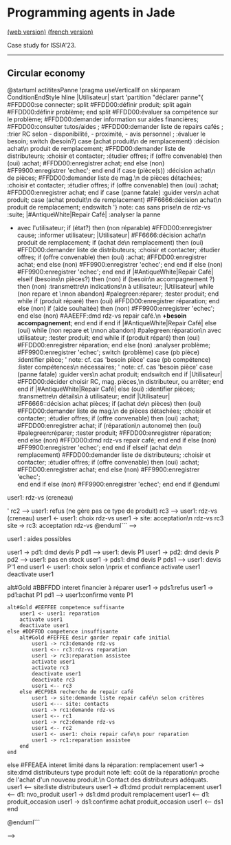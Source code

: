 <meta name="description" content="Programming multi-agent in Java : use of an updated version of the Jade 
platform. Materials for Jade Tutorial : communication, protocols, votes, services, behaviors, ..." />

# Programming agents in Jade

[(web version)](https://emmanueladam.github.io/jade/)
[(french version)](https://github.com/EmmanuelADAM/jade/tree/master/)

Case study for ISSIA'23.

----
## Circular economy

@startuml actititesPanne
!pragma useVerticalIf on
skinparam ConditionEndStyle hline
|Utilisateur|
start
'partition "déclarer panne"{
#FFDD00:se connecter;
split
#FFDD00:définir produit;
split again
#FFDD00:définir problème;
end split
#FFDD00:évaluer sa compétence sur le problème;
#FFDD00:demander information sur aides financières;
#FFDD00:consulter tutos/aides ;
#FFDD00:demander liste de repairs cafés ;
:trier RC selon 
    - disponibilité,
    - proximité,
    - avis personnel ;
:évaluer le besoin;
switch (besoin?)
    case (achat produit\n de remplacement)
        :décision achat\n produit de remplacement;
        #FFDD00:demander liste de distributeurs;
        :choisir et contacter;
        :étudier offres;
        if (offre convenable) then (oui)
        :achat;
        #FFDD00:enregistrer achat;
        end
        else (non)
        #FF9900:enregistrer 'echec';
        end
        end if
    case (pièce(s))
        :décision achat\n de pièces;
        #FFDD00:demander liste de mag.\n de pièces détachées;
        :choisir et contacter;
        :étudier offres;
        if (offre convenable) then (oui)
            :achat;
            #FFDD00:enregistrer achat;
end if
case (panne fatale)
        :guider vers\n achat produit;
    case (achat produit\n de remplacement)
            #FF6666:décision achat\n produit de remplacement;
endswitch
'}
note: cas sans prise\n de rdz-vs
:suite;
|#AntiqueWhite|Repair Café|
:analyser la panne
- avec l'utilisateur;
if (état?) then (non réparable)
    #FFDD00:enregistrer cause;
    :informer utilisateur;
  |Utilisateur|
  #FF6666:décision achat\n produit de remplacement;
  if (achat de\n remplacement) then (oui)
    #FFDD00:demander liste de distributeurs;
    :choisir et contacter;
    :étudier offres;
    if (offre convenable) then (oui)
        :achat;
        #FFDD00:enregistrer achat;
        end
    else (non)
        #FF9900:enregistrer 'echec';
        end
    end if
  else (non)
    #FF9900:enregistrer 'echec';
    end
  end if
  |#AntiqueWhite|Repair Café|
elseif (besoins\n pièces?) then (non)
  if (besoin\n accompagnement ?) then (non)
  :transmettre\n indications\n à utilisateur;
  |Utilisateur|
  while (non repare et \nnon abandon)
  #palegreen:réparer;
  :tester produit;
  end while
  if (produit réparé) then (oui)
    #FFDD00:enregistrer réparation;
    end
   else (non)
    if (aide souhaitée) then (non)
        #FF9900:enregistrer 'echec';
        end
    else (non)
        #AAEEFF:dmd rdz-vs repair café.\n **+besoin accompagnement**;
        end
    end if
  end if
  |#AntiqueWhite|Repair Café|
  else (oui)
  while (non repare et \nnon abandon)
    #palegreen:réparation\n avec utilisateur;
    :tester produit;
  end while
  if (produit réparé) then (oui)
      #FFDD00:enregistrer réparation;
      end
  else (non)
      :analyser problème;
      #FF9900:enregistrer 'echec';
      switch (problème) 
        case (pb pièce) 
              :identifier pièce;
'              note: cf. cas 'besoin pièce'
        case (pb compétence)
              :lister compétences\n nécessaires;
'              note: cf. cas 'besoin pièce'
        case (panne fatale)
              :guider vers\n achat produit;
      endswitch
  end if
  |Utilisateur|
  #FFDD00:décider choisir RC, mag. pièces,\n distributeur, ou arrêter;
  end
  end if
  |#AntiqueWhite|Repair Café|
else (oui)
  :identifier pièces;
  :transmettre\n détails\n à utilisateur;
endif
|Utilisateur|
  #FF6666::décision achat pièces;
  if (achat de\n pièces) then (oui)
      #FFDD00:demander liste de mag.\n de pièces détachées;
      :choisir et contacter;
      :étudier offres;
      if (offre convenable) then (oui)
          :achat;
          #FFDD00:enregistrer achat;
          if (réparation\n autonome) then (oui)
              #palegreen:réparer;
              :tester produit;
              #FFDD00:enregistrer réparation;
              end
          else (non)
              #FFDD00:dmd rdz-vs repair café;
              end
          end if
      else (non)
        #FF9900:enregistrer 'echec';
        end
      end if
  elseif (achat de\n remplacement)
      #FFDD00:demander liste de distributeurs;
      :choisir et contacter;
      :étudier offres;
      if (offre convenable) then (oui)
          :achat;
        #FFDD00:enregistrer achat;
          end
      else (non)
        #FF9900:enregistrer 'echec';    
        end
      end if
    else (non)
      #FF9900:enregistrer 'echec';
      end
    end if
  @enduml


<!--
```
@startuml declarationPanne

participant user1 
participant "Site\nSademaar" as site #coral 
participant "Repair\n Café 1" as rc1 #tan 
participant "Repair\n Café 2" as rc2 #tan 
participant "Repair\n Café 3" as rc3 #tan 

==DECLARE PANNE==
user1 -> site: description \ndu produit en panne
site <- site:choix\nrepair cafés adaptés
site -> rc1: msg1
' site -> rc2: msg1
site -> rc3: msg1
rc1 --> user1: rdz-vs (creneau)
' rc2 --> user1: refus (ne gère pas ce type de produit)
rc3 --> user1: rdz-vs (creneau)
user1 <- user1: choix rdz-vs
user1 -> site: acceptation\n rdz-vs rc3
site -> rc3: acceptation rdz-vs
@enduml```
-->

<!--
```
@startuml reparationPanne
skinparam responseMessageBelowArrow true
participant user1 
participant "Site\nSademaar" as site #coral 
participant "Repair\n Café 1" as rc1 #tan 
participant "Repair\n Café 2" as rc2 #tan 
participant "Repair\n Café 3" as rc3 #tan 
participant "Pièces\n détâchées 1" as pd1 #green 
participant "Pièces\n détâchées 2" as pd2 #green 
participant "Pièces\n détâchées\n2nde main 1" as pds1 #lightgreen 
participant "Distributeur 1" as d1 #cyan 
participant "Distributeur 2" as d2 #cyan 
participant "Distributeur\n2nde main 1" as ds1 #lightcyan 
participant "Distributeur\n2nde main 2" as ds2 #lightcyan 

==ANALYSE :  PANNE REPARABLE PAR/AVEC LA PERSONNE==
user1 -> rc3: presentation produit
activate rc3
activate user1
rc3 -> rc3: analyse produit
rc3 -> user1: pièce P identifiée
deactivate user1
deactivate rc3
group#CCCCFF #EFEFFF dmd devis
user1 -> site: consulter aide financiere
site --> user1 : aides possibles
user1 -> pd1: dmd devis P
pd1 --> user1: devis P1
user1 -> pd2: dmd devis P
pd2 --> user1: pas en stock
user1 -> pds1: dmd devis P
pds1 --> user1: devis P'1
end
user1 <- user1: choix selon \nprix et confiance
activate user1
deactivate user1

alt#Gold #BBFFDD interet financier à réparer
    user1 -> pds1:refus
    user1 -> pd1:achat P1
    pd1 --> user1:confirme vente P1
    
    alt#Gold #EEFFEE competence suffisante
        user1 <- user1: reparation
        activate user1
        deactivate user1
    else #DDFFDD competence insuffisante
        alt#Gold #FEFFEE desir garder repair cafe initial
            user1 -> rc3:demande rdz-vs
            user1 <-- rc3:rdz-vs reparation
            user1 -> rc3:reparation assistee
            activate user1
            activate rc3
            deactivate user1
            deactivate rc3
            user1 <-- rc3
        else #ECF9EA recherche de repair café
            user1 -> site:demande liste repair café\n selon critères
            user1 <--- site: contacts
            user1 -> rc1:demande rdz-vs
            user1 <-- rc1
            user1 -> rc2:demande rdz-vs
            user1 <-- rc2
            user1 <- user1: choix repair cafe\n pour reparation
            user1 -> rc1:reparation assistee
        end
    end
else #FFEAEA interet limité dans la réparation: remplacement
    user1 -> site:dmd distributeurs type produit
    note left: coût de la réparation\n proche de l'achat d'un nouveau produit.\n Contact des distributeurs adéquats.
    user1 <-- site:liste distributeurs
    user1 -> d1:dmd produit remplacement
    user1 <-- d1:  nvo_produit
    user1 -> ds1:dmd produit remplacement
    user1 <-- d1:  produit_occasion
    user1 -> ds1:confirme achat produit_occasion
    user1 <-- ds1
end

@enduml```

-->

<!--
```
@startuml ReparationImpossible

participant user1 
participant "Site\nSademaar" as site #coral 
participant "Repair\n Café 1" as rc1 #tan 
participant "Repair\n Café 2" as rc2 #tan 
participant "Repair\n Café 3" as rc3 #tan 
participant "Pièces\n détâchées 1" as pd1 #green 
participant "Pièces\n détâchées 2" as pd2 #green 
participant "Pièces\n détâchées\n2nde main 1" as pds1 #lightgreen 
participant "Distributeur 1" as d1 #cyan 
participant "Distributeur 2" as d2 #cyan 
participant "Distributeur\n2nde main 1" as ds1 #lightcyan 

==ANALYSE :  PANNE NON REPARABLE PAR/AVEC LA PERSONNE==
    user1 -> site:dmd distributeurs type produit
    note left: panne diagnostiquée\n comme non réparable
    user1 <-- site:liste distributeurs
    user1 -> d1:dmd produit remplacement
    user1 <-- d1:  nvo_produit
    user1 -> ds1:dmd produit remplacement
    user1 <-- ds1:  produit_occasion
    user1 <- user1: choix
    user1 -> d1:refus
    user1 -> ds1:confirme achat produit_occasion
    user1 <-- ds1

@enduml```

-->

